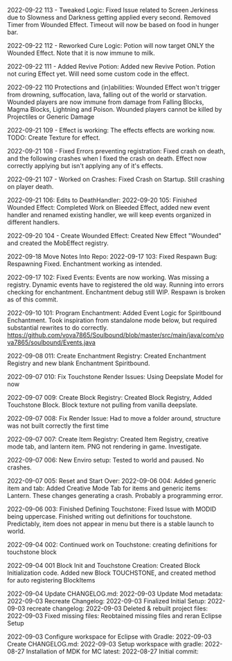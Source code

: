 2022-09-22 113 - Tweaked Logic: Fixed Issue related to Screen Jerkiness due to Slowness and Darkness getting applied every second. Removed Timer from Wounded Effect. Timeout will now be based on food in hunger bar.

2022-09-22 112 - Reworked Cure Logic: Potion will now target ONLY the Wounded Effect. Note that it is now immune to milk.

2022-09-22 111 - Added Revive Potion: Added new Revive Potion. Potion not curing Effect yet. Will need some custom code in the effect.

2022-09-22 110 Protections and (in)abilities: Wounded Effect won't trigger from drowning, suffocation, lava, falling out of the world or starvation. Wounded players are now immune from damage from Falling Blocks, Magma Blocks, Lightning and Poison. Wounded players cannot be killed by Projectiles or Generic Damage

2022-09-21 109 - Effect is working: The effects effects are working now. TODO: Create Texture for effect.

2022-09-21 108 - Fixed Errors preventing registration: Fixed crash on death, and the following crashes when I fixed the crash on death. Effect now correctly applying but isn't applying any of it's effects.

2022-09-21 107 - Worked on Crashes: Fixed Crash on Startup. Still crashing on player death.

2022-09-21 106: Edits to DeathHandler: 
2022-09-20 105: Finished Wounded Effect: Completed Work on Bleeded Effect, added new event handler and renamed existing handler, we will keep events organized in different handlers.

2022-09-20 104 - Create Wounded Effect: Created New Effect "Wounded" and created the MobEffect registry.

2022-09-18 Move Notes Into Repo: 
2022-09-17 103: Fixed Respawn Bug: Respawning Fixed. Enchantment working as intended.

2022-09-17 102: Fixed Events: Events are now working. Was missing a registry. Dynamic events have to registered the old way. Running into errors checking for enchantment. Enchantment debug still WIP. Respawn is broken as of this commit.

2022-09-10 101: Program Enchantment: Added Event Logic for Spiritbound Enchantment. Took inspiration from standalone mode below, but required substantial rewrites to do correctly. https://github.com/vova7865/Soulbound/blob/master/src/main/java/com/vova7865/soulbound/Events.java

2022-09-08 011: Create Enchantment Registry: Created Enchantment Registry and new blank Enchantment Spiritbound.

2022-09-07 010: Fix Touchstone Render Issues: Using Deepslate Model for now

2022-09-07 009: Create Block Registry: Created Block Registry, Added Touchstone Block. Block texture not pulling from vanilla deepslate.

2022-09-07 008: Fix Render Issue: Had to move a folder around, structure was not built correctly the first time

2022-09-07 007: Create Item Registry: Created Item Registry, creative mode tab, and lantern item. PNG not rendering in game. Investigate.

2022-09-07 006: New Enviro setup: Tested to world and paused. No crashes.

2022-09-07 005: Reset and Start Over: 
2022-09-06 004: Added generic item and tab: Added Creative Mode Tab for items and generic items Lantern. These changes generating a crash. Probably a programming error.

2022-09-06 003: Finished Defining Touchstone: Fixed Issue with MODID being uppercase. Finished writing out definitions for touchstone. Predictably, item does not appear in menu but there is a stable launch to world.

2022-09-04 002: Continued work on Touchstone: creating definitions for touchstone block

2022-09-04 001 Block Init and Touchstone Creation: Created Block Initialization code. Added new Block TOUCHSTONE, and created method for auto registering BlockItems

2022-09-04 Update CHANGELOG.md: 
2022-09-03 Update Mod metadata: 
2022-09-03 Recreate Changelog: 
2022-09-03 Finalized Initial Setup: 
2022-09-03 recreate changelog: 
2022-09-03 Deleted & rebuilt project files: 
2022-09-03 Fixed missing files: Reobtained missing files and reran Eclipse Setup

2022-09-03 Configure workspace for Eclipse with Gradle: 
2022-09-03 Create CHANGELOG.md: 
2022-09-03 Setup workspace with gradle: 
2022-08-27 Installation of MDK for MC latest: 
2022-08-27 Initial commit: 
